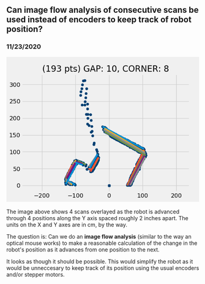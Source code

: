 ## Can image flow analysis of consecutive scans be used instead of encoders to keep track of robot position?
### 11/23/2020
![robot moved through 4 positions separated by 2 in](images/scandata4.png)

The image above shows 4 scans overlayed as the robot is advanced through 4 positions along the Y axis spaced roughly 2 inches apart. The units on the X and Y axes are in cm, by the way.


The question is: Can we do an **image flow analysis** (similar to the way an optical mouse works) to make a reasonable calculation of the change in the robot's position as it advances from one position to the next.

It looks as though it should be possible. This would simplify the robot as it would be unneccesary to keep track of its position using the usual encoders and/or stepper motors.